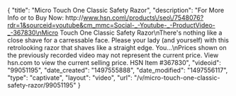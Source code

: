 {
    "title": "Micro Touch One Classic Safety Razor",
    "description": "For More Info or to Buy Now: http:\/\/www.hsn.com\/products\/seo\/7548076?rdr=1&sourceid=youtube&cm_mmc=Social-_-Youtube-_-ProductVideo-_-367830\nMicro Touch One Classic Safety Razor\nThere's nothing like a close shave for a carressable face. Please your lady (and yourself) with this retrolooking razor that shaves like a straight edge. You...\nPrices shown on the previously recorded video may not represent the current price.  View hsn.com to view the current selling price. HSN Item #367830",
    "videoid": "99051195",
    "date_created": "1497555888",
    "date_modified": "1497556117",
    "type": "captivate",
    "layout": "video",
    "url": "\/v\/micro-touch-one-classic-safety-razor\/99051195"
}